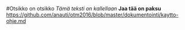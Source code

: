 #Otsikko on otsikko
*Tämä teksti on kallellaan*
**Jaa tää on paksu**
https://github.com/anauti/otm2016/blob/master/dokumentointi/kaytto-ohje.md
